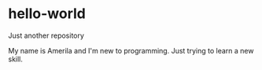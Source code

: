 # hello-world
Just another repository

My name is Amerila and I'm new to programming.
Just trying to learn a new skill.
